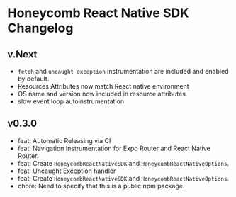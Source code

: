 # Honeycomb React Native SDK Changelog

## v.Next

- `fetch` and `uncaught exception` instrumentation are included and enabled by default.
- Resources Attributes now match React native environment
- OS name and version now included in resource attributes
- slow event loop autoinstrumentation

## v0.3.0

- feat: Automatic Releasing via CI
- feat: Navigation Instrumentation for Expo Router and React Native Router.
- feat: Create `HoneycombReactNativeSDK` and `HoneycombReactNativeOptions`.
- feat: Uncaught Exception handler
- feat: Create `HoneycombReactNativeSDK` and `HoneycombReactNativeOptions`.
- chore: Need to specify that this is a public npm package.
